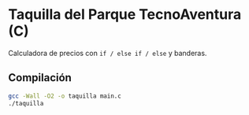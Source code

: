 # Taquilla del Parque TecnoAventura (C)
Calculadora de precios con `if / else if / else` y banderas.

## Compilación
```bash
gcc -Wall -O2 -o taquilla main.c
./taquilla
